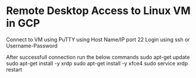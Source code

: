 # Remote Desktop Access to Linux VM in GCP

Connect to VM using PuTTY using Host Name/IP port 22
Login using ssh or Username-Password

After successfull connection run the below commands
sudo apt-get update
sudo apt-get install -y xrdp
sudo apt-get install -y xfce4
sudo service xrdp restart
